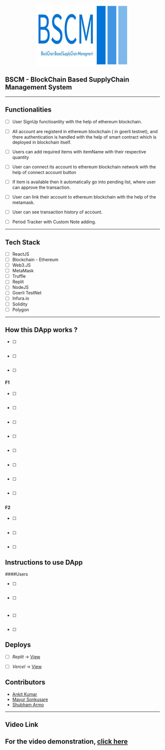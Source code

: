 <p align="center">
	<img width="300" height="200" src="https://github.com/ankit-pn/nits-bscm-blockchain/blob/main/image/photo_2022-10-22_09-28-14.jpg" />
	</p>

<p align="center">
	<h2 align="left"> BSCM - BlockChain Based SupplyChain Management System </h2>
</p>

---

## Functionalities
- [ ]  User SignUp functioanlity with the help of ethereum blockchain. 
- [ ]  All account are registerd in ethereum blockchain ( in goerli testnet), and there 
  authentication is handled with the help of smart contract which is deployed in blockchain itself.
- [ ]  Users can add required items with itemName with their respective quantity
- [ ]  User can connect its account to ethereum blockchain network with the help of connect account button
- [ ]  If item is available then it automatically go into pending list, where user can approve the    transaction. 
- [ ]  User can link their account to ethereum blockchain with the help of the metamask.
- [ ]  User can see transaction history of account.
- [ ]  Period Tracker with Custom Note adding.


------------

## Tech Stack
- [ ]  ReactJS
- [ ]  Blockchain - Ethereum
- [ ]  Web3.JS
- [ ]  MetaMask
- [ ]  Truffle
- [ ]  Replit
- [ ]  NodeJS
- [ ]  Goerli TestNet
- [ ]  Infura.io
- [ ]  Solidity
- [ ]  Polygon

-------------

## How this DApp works ?
- [ ] ##
- [ ] ##
- [ ] ###
#### F1
- [ ] ##
- [ ] ##
- [ ] ##
- [ ] ##
- [ ] ##
- [ ] ##
- [ ] ##
- [ ] ##
#### F2
- [ ] ##
- [ ] ##
- [ ] ##


## Instructions to use DApp 
####Users
- [ ] ##
- [ ] #
- [ ] ##
- [ ] ##

## Deploys
- [ ] *Replit* -> [View](####)
- [ ] *Vercel* -> [View](##)



## Contributors
* [Ankit Kumar](https://github.com/ankit-pn)
* [Mayur Sonkusare](https://github.com/mayur-ud)
* [Shubham Armo](https://github.com/##)

---
## Video Link
For the video demonstration, [click here](###)
---


